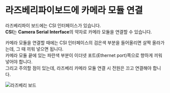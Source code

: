 라즈베리파이보드에  카메라 모듈 연결
=======================

라즈베리파이 보드에는 CSI 인터페이스가 있습니다.  
**CSI**는 **Camera Serial Interface**의 약자로 카메라 모듈을 연결할 수 있습니다.    

카메라 모듈을 연결할 때에는  CSI 인터페이스의 검은색 부분을 들어올리면 살짝 올라가는데, 그 때 끼워 넣으면 됩니다.  
카메라 모듈 끝에 있는 파란색 부분이 이더넷 포트(Ethernet port)쪽으로 향하게 끼워 넣어야 합니다.    
그리고 주의할 점이 있는데, 라즈베리 카메라 모듈 연결 시 전원은 끄고 연결해야 합니다.    


![라즈베리 보드](https://user-images.githubusercontent.com/59803206/89887289-f6ff5880-dc08-11ea-9358-54049841eac5.jpg)
